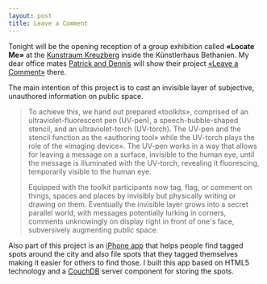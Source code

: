 ```yaml
---
layout: post
title: Leave a Comment
---
```


Tonight will be the opening reception of a group exhibition called **«Locate Me»** at the [Kunstraum Kreuzberg](http://www.kunstraumkreuzberg.de/prog_2.html) inside the Künstlerhaus Bethanien. My dear office mates [Patrick and Dennis](http://the-product.org/) will show their project [«Leave a Comment»](http://the-product.org/leave-a-comment-toolkit) there.

The main intention of this project is to cast an invisible layer of subjective, unauthored information on public space.

> To achieve this, we hand out prepared «toolkits», comprised of an
> ultraviolet-fluorescent pen (UV-pen), a speech-bubble-shaped stencil,
> and an ultraviolet-torch (UV-torch). The UV-pen and the stencil 
> function as the «authoring tool» while the UV-torch plays the role of
> the «imaging device». The UV-pen works in a way that allows for
> leaving a message on a surface, invisible to the human eye, until the
> message is illuminated with the UV-torch, revealing it fluorescing,
> temporarily visible to the human eye.
> 
> Equipped with the toolkit participants now tag, flag, or comment on
> things, spaces and places by invisibly but physically writing or
> drawing on them. Eventually the invisible layer grows into a secret
> parallel world, with messages potentially lurking in corners,
> comments unknowingly on display right in front of one's face,
> subversively augmenting public space.

<!--more-->

Also part of this project is an [iPhone app](http://lacmap.com/) that helps people find tagged spots around the city and also file spots that they tagged themselves making it easier for others to find those. I built this app based on HTML5 technology and a [CouchDB](http://couchdb.org/) server component for storing the spots.

<object width="640" height="393">
    <param name="movie" value="http://www.youtube.com/v/K1WN1KPNAfA?fs=1"></param>
    <param name="allowFullScreen" value="true"></param>
    <param name="allowscriptaccess" value="always"></param>
    <embed src="http://www.youtube.com/v/K1WN1KPNAfA?fs=1" type="application/x-shockwave-flash" width="640" height="393" allowscriptaccess="always" allowfullscreen="true"></embed>
</object>